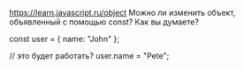 https://learn.javascript.ru/object
Можно ли изменить объект, объявленный с помощью const? Как вы думаете?

const user = {
name: "John"
};

// это будет работать?
user.name = "Pete";
